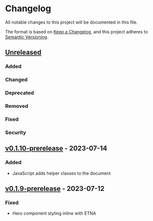 # Changelog

All notable changes to this project will be documented in this file.

The format is based on [Keep a Changelog](https://keepachangelog.com/en/1.1.0/),
and this project adheres to [Semantic Versioning](https://semver.org/spec/v2.0.0.html).

## [Unreleased]

### Added
### Changed
### Deprecated
### Removed
### Fixed
### Security

## [v0.1.10-prerelease] - 2023-07-14

### Added

- JavaScript adds helper classes to the document

## [v0.1.9-prerelease] - 2023-07-12

### Fixed

- Hero component styling inline with ETNA


[unreleased]: https://github.com/nationalarchives/tna-frontend/compare/v0.1.10-prerelease...HEAD
[v0.1.10-prerelease]: https://github.com/nationalarchives/tna-frontend/compare/v0.1.9-prerelease...v0.1.10-prerelease
[v0.1.9-prerelease]: https://github.com/nationalarchives/tna-frontend/releases/tag/v0.1.9-prerelease
